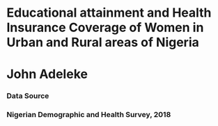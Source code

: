 # Educational attainment and Health Insurance Coverage of Women in Urban and Rural areas of Nigeria

# John Adeleke 

### Data Source

### Nigerian Demographic and Health Survey, 2018

